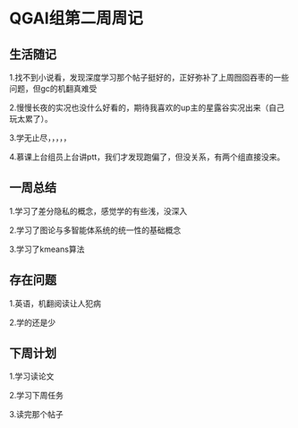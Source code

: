 # QGAI组第二周周记

## 生活随记

1.找不到小说看，发现深度学习那个帖子挺好的，正好弥补了上周囫囵吞枣的一些问题，但gc的机翻真难受

2.慢慢长夜的实况也没什么好看的，期待我喜欢的up主的星露谷实况出来（自己玩太累了）。

3.学无止尽，，，，，

4.慕课上台组员上台讲ptt，我们才发现跑偏了，但没关系，有两个组直接没来。

## 一周总结

1.学习了差分隐私的概念，感觉学的有些浅，没深入

2.学习了图论与多智能体系统的统一性的基础概念

3.学习了kmeans算法

## 存在问题

1.英语，机翻阅读让人犯病

2.学的还是少

## 下周计划

1.学习读论文

2.学习下周任务

3.读完那个帖子
